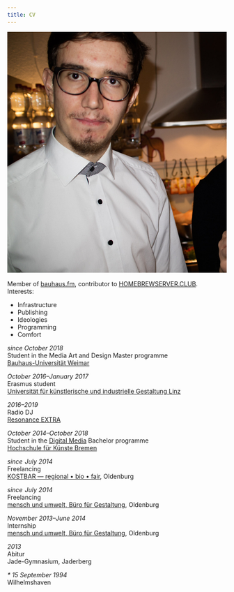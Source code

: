 ```yaml
---
title: CV
---
```


![K E N O ](/img/keno.jpg)

Member of [bauhaus.fm](https://www.uni-weimar.de/projekte/bauhaus-fm/), contributor to [HOMEBREWSERVER.CLUB](https://homebrewserver.club/).  
Interests:

- Infrastructure
- Publishing
- Ideologies
- Programming
- Comfort

_since October 2018_  
Student in the Media Art and Design Master programme  
[Bauhaus-Universität Weimar](https://www.uni-weimar.de/de/universitaet/start/)

_October 2016–January 2017_  
Erasmus student  
[Universität für künstlerische und industrielle Gestaltung Linz](https://www.ufg.at/)

_2016–2019_  
Radio DJ  
[Resonance EXTRA](http://extra.resonance.fm/)

_October 2014–October 2018_  
Student in the [Digital Media](http://digitalmedia-bremen.de/) Bachelor programme  
[Hochschule für Künste Bremen](https://www.hfk-bremen.de/)

_since  July 2014_  
Freelancing  
[KOSTBAR — regional • bio • fair](https://kostbar-oldenburg.de/), Oldenburg

_since  July 2014_  
Freelancing  
[mensch und umwelt, Büro für Gestaltung](https://mensch-und-umwelt.de/), Oldenburg

_November 2013–June 2014_  
Internship  
[mensch und umwelt, Büro für Gestaltung](https://mensch-und-umwelt.de/), Oldenburg

_2013_  
Abitur  
Jade-Gymnasium, Jaderberg

_\* 15 September 1994_  
Wilhelmshaven
